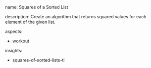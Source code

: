 name: Squares of a Sorted List

description: Create an algorithm that returns squared values for each element of the given list. 

aspects:
  - workout

insights:
  - squares-of-sorted-lists-ti